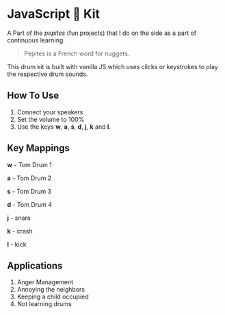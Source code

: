 # JavaScript 🥁 Kit

A Part of the *pepites* (fun projects) that I do on the side as a part of continuous learning.

> Pepites is a French word for nuggets. 

This drum kit is built with vanilla JS which uses clicks or keystrokes to play the respective drum sounds.

## How To Use

1. Connect your speakers
2. Set the volume to 100%
3. Use the keys **w**, **a**, **s**, **d**, **j**, **k** and **l**.

## Key Mappings

**w** - Tom Drum 1

**a** - Tom Drum 2

**s** - Tom Drum 3

**d** - Tom Drum 4

**j** - snare

**k** - crash

**l** - kick

## Applications

1. Anger Management
2. Annoying the neighbors
3. Keeping a child occupied
4. Not learning drums

